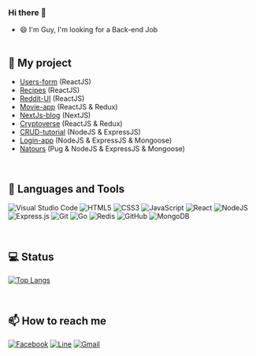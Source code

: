### Hi there 👋

- 😄 I'm Guy, I'm looking for a Back-end Job <br /><br />

📖 My project <br />
---
- [Users-form](https://user-form-jth.netlify.app/) (ReactJS) <br />
- [Recipes](https://myfirstrecipes.netlify.app/) (ReactJS) <br />
- [Reddit-UI](https://reddit-ui-jth.netlify.app/) (ReactJS) <br />
- [Movie-app](https://movie-app-jth.netlify.app/) (ReactJS & Redux) <br />
- [NextJs-blog](https://nextjs-blog-r00ywp7p5-jeerasakth.vercel.app/) (NextJS) <br />
- [Cryptoverse](https://cryptoverse-jth.netlify.app/) (ReactJS & Redux) <br />
- [CRUD-tutorial](https://github.com/JeerasakTH/CRUD-tutorial) (NodeJS & ExpressJS)
- [Login-app](https://github.com/JeerasakTH/login-app) (NodeJS & ExpressJS & Mongoose)
- [Natours](https://natours-jth.herokuapp.com/) (Pug & NodeJS & ExpressJS & Mongoose)

<br />

📝 Languages and Tools <br />
---
![Visual Studio Code](https://img.shields.io/badge/Visual%20Studio%20Code-0078d7.svg?style=for-the-badge&logo=visual-studio-code&logoColor=white)
![HTML5](https://img.shields.io/badge/html5-%23E34F26.svg?style=for-the-badge&logo=html5&logoColor=white)
![CSS3](https://img.shields.io/badge/css3-%231572B6.svg?style=for-the-badge&logo=css3&logoColor=white)
![JavaScript](https://img.shields.io/badge/javascript-%23323330.svg?style=for-the-badge&logo=javascript&logoColor=%23F7DF1E)
![React](https://img.shields.io/badge/react-%2320232a.svg?style=for-the-badge&logo=react&logoColor=%2361DAFB)
![NodeJS](https://img.shields.io/badge/node.js-6DA55F?style=for-the-badge&logo=node.js&logoColor=white)
![Express.js](https://img.shields.io/badge/express.js-%23404d59.svg?style=for-the-badge&logo=express&logoColor=%2361DAFB)
![Git](https://img.shields.io/badge/git-%23F05033.svg?style=for-the-badge&logo=git&logoColor=white)
![Go](https://img.shields.io/badge/go-%2300ADD8.svg?style=for-the-badge&logo=go&logoColor=white)
![Redis](https://img.shields.io/badge/redis-%23DD0031.svg?style=for-the-badge&logo=redis&logoColor=white)
![GitHub](https://img.shields.io/badge/github-%23121011.svg?style=for-the-badge&logo=github&logoColor=white)
![MongoDB](https://img.shields.io/badge/MongoDB-%234ea94b.svg?style=for-the-badge&logo=mongodb&logoColor=white)

<br />

💻 Status <br />
---
[![Top Langs](https://github-readme-stats.vercel.app/api/top-langs/?username=jeerasakth&layout=compact)](https://github.com/anuraghazra/github-readme-stats)

<br />

📫 How to reach me <br />
---
[![Facebook](https://img.shields.io/badge/Facebook-%231877F2.svg?style=for-the-badge&logo=Facebook&logoColor=white)](https://www.facebook.com/jeerasak.todsungnern/) 
[![Line](https://img.shields.io/badge/Line-00C300?style=for-the-badge&logo=line&logoColor=white)](https://line.me/ti/p/gEvhC82dVq) 
[![Gmail](https://img.shields.io/badge/Gmail-D14836?style=for-the-badge&logo=gmail&logoColor=white)](mailto:jeerasakg01@gmail.com)
